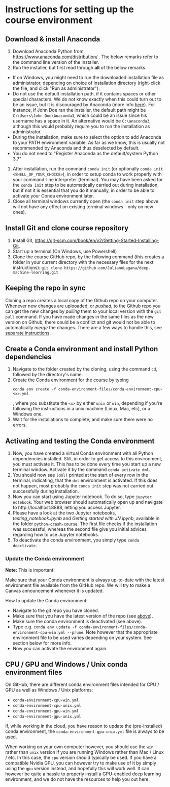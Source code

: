 # Instructions for setting up the course environment

## Download & install Anaconda
1. Download Anaconda Python from https://www.anaconda.com/distribution/ . The below remarks refer to the command line version of the installer.
1. Run the installer, but first read through **all** of the below remarks.
  - If on Windows, you might need to run the downloaded installation file as administrator, depending on choice of installation directory (right-click the file, and click "Run as administrator").
  - Do not use the default installation path, if it contains spaces or other special characters. We do not know exactly when this could turn out to be an issue, but it is discouraged by Anaconda (more info [here](https://docs.anaconda.com/anaconda/user-guide/faq/#distribution-faq-windows-folder)). For instance, if John Doe ran the installer, the default path might be `C:\Users\John Doe\Anaconda3`, which could be an issue since his username has a space in it. An alternative would be `C:\anaconda3`, although this would probably require you to run the installation as administrator.
  - During the installation, make sure to select the option to add Anaconda to your PATH environment variable. As far as we know, this is usually not recommended by Anaconda and thus deselected by default.
  - You do not need to "Register Anaconda as the default/system Python 3.7"
1. After installation, run the command `conda init` (or optionally `conda init <SHELL_OF_YOUR_CHOICE>`), in order to setup conda to work properly with your command-line interpreter (terminal). You may have been asked for the `conda init` step to be automatically carried out during installation, but if not it is essential that you do it manually, in order to be able to activate your Conda environment later.
1. Close all terminal windows currently open (the `conda init` step above will not have any effect on existing terminal windows - only on new ones).

## Install Git and clone course repository
1. Install Git, https://git-scm.com/book/en/v2/Getting-Started-Installing-Git.
1. Start up a terminal (On Windows, use Powershell)
1. Clone the course GitHub repo, by the following command (this creates a folder in your current directory with the necessary files for the next instructions): `git clone https://github.com/JulianoLagana/deep-machine-learning.git`

## Keeping the repo in sync
Cloning a repo creates a local copy of the Github repo on your computer. Whenever new changes are uplooaded, or *pushed*,
to the Github repo you can get the new changes by *pulling* them to your local version with the `git pull` command.
If you have made changes in the same files as the new version on Github, there could be a conflict and git would not be able to automatically *merge* the changes.
There are a few ways to handle this, see [separate instructions](https://github.com/JulianoLagana/deep-machine-learning/blob/master/instructions/04_keep_git_repo_in_sync.md).

## Create a Conda environment and install Python dependencies
1. Navigate to the folder created by the cloning, using the command `cd`, followed by the directory's name.
1. Create the Conda environment for the course by typing
   ```
   conda env create -f conda-environment-files/conda-environment-cpu-<x>.yml
   ```
   , where you substitute the `<x>` by either `unix` or `win`, depending if you're following the instructions in a unix machine (Linux, Mac, etc), or a Windows one.
1. Wait for the installations to complete, and make sure there were no errors.

## Activating and testing the Conda environment
1. Now, you have created a virtual Conda environment with all Python dependencies installed.
   Still, in order to get access to this environment, you must activate it.
   This has to be done every time you start up a new terminal window.
   Activate it by the command `conda activate dml`.
1. You should now see `(dml)` printed at the start of every row in the terminal, indicating, that the `dml` environment is activated. If this does not happen, most probably the `conda init` step was not carried out successfully during installation.
1. Now you can start using Jupyter notebook. To do so, type `jupyter notebook`. Your web browser should automatically open up and navigate to http://localhost:8888, letting you access Jupyter.
1. Please have a look at the two Jupyter notebooks, *testing_notebook.ipynb* and *Getting started with JN.ipynb*, available in the folder [`python-crash-course`](https://github.com/JulianoLagana/deep-machine-learning/tree/master/python-crash-course). The first file checks if the installation was successful, whereas the second file give you initial advices regarding how to use Jupyter notebooks.
1. To deactivate the conda environment, you simply type `conda deactivate`.

### Update the Conda environment
**Note:** This is important!

Make sure that your Conda environment is always up-to-date with the latest environment file available from the GitHub repo. We will try to make a Canvas announcement whenever it is updated.

How to update the Conda environment:

- Navigate to the git repo you have cloned.
- Make sure that you have the latest version of the repo (see [above](#keeping-the-repo-in-sync)).
- Make sure the conda environment is deactivated (see above).
- Type e.g. `conda env update -f conda-environment-files/conda-environment-cpu-win.yml --prune`. Note however that the appropriate environment file to be used varies depending on your system. See section below for more info.
- Now you can activate the environment again.

## CPU / GPU and Windows / Unix conda environment files
On GitHub, there are different conda environment files intended for CPU / GPU as well as Windows / Unix platforms:
- `conda-environment-cpu-win.yml`
- `conda-environment-cpu-unix.yml`
- `conda-environment-gpu-win.yml`
- `conda-environment-gpu-unix.yml`

If, while working in the cloud, you have reason to update the (pre-installed) conda environment, the `conda-environment-gpu-unix.yml` file is always to be used.

When working on your own computer however, you should use the `win` rather than `unix` version if you are running Windows rather than Mac / Linux / etc. In this case, the `cpu` version should typically be used. If you have a compatible Nvidia GPU, you can however try to make use of it by simply using the `gpu` version instead, and hopefully this will work well. It can however be quite a hassle to properly install a GPU-enabled deep learning environment, and we do not have the resources to help you out here.
